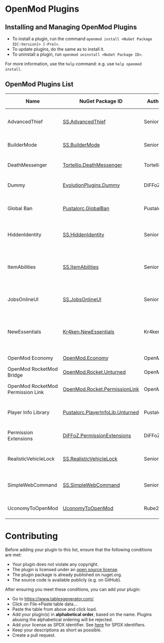 # OpenMod Plugins

## Installing and Managing OpenMod Plugins
- To install a plugin, run the command `openmod install <NuGet Package ID[:Version]> [-Pre]>`.  
- To update plugins, do the same as to install it.
- To uninstall a plugin, run `openmod uninstall <NuGet Package ID>`.

For more information, use the `help` command: e.g. use `help openmod install`.

## OpenMod Plugins List
| Name                              	| NuGet Package ID                                                                                     	| Author    	| Platform 	| Description                                                                                                    	| License      	| Source Code                                                                                       	|
|-----------------------------------	|------------------------------------------------------------------------------------------------------	|-----------	|----------	|----------------------------------------------------------------------------------------------------------------	|--------------	|---------------------------------------------------------------------------------------------------	|
| AdvancedThief                     	| [SS.AdvancedThief](https://www.nuget.org/packages/SS.AdvancedThief/)                                 	| Senior S  	| Unturned 	| This plugin add a command to have a best rol in Roleplays servers!                                             	| EUPL-1.2     	| [GitHub](https://github.com/Senior-S/AdvancedThief-OpenMod)                                       	|
| BuilderMode                       	| [SS.BuilderMode](https://www.nuget.org/packages/SS.BuilderMode/)                                     	| Senior S  	| Unturned 	| A simple/shitty plugin to build with more facility.                                                            	| EUPL-1.2     	| [GitHub](https://github.com/Senior-S/BuilderMode-OpenMod)                                         	|
| DeathMessenger                    	| [Tortellio.DeathMessenger](https://www.nuget.org/packages/Tortellio.DeathMessenger)                  	| Tortellio 	| Unturned 	| Sending death messages based on player death causes.                                                           	| EUPL-1.2     	| [GitHub](https://github.com/Tortellio/DeathMessenger)                                             	|
| Dummy                             	| [EvolutionPlugins.Dummy](https://www.nuget.org/packages/EvolutionPlugins.Dummy/)                     	| DiFFoZ    	| Unturned 	| Creates a dummy to help with debugging a plugins                                                               	| GPL-3.0-only 	| [GitHub](https://github.com/EvolutionPlugins/Dummy)                                               	|
| Global Ban                        	| [Pustalorc.GlobalBan](https://www.nuget.org/packages/Pustalorc.GlobalBan/)                           	| Pustalorc 	| Unturned 	| Keep bans globally between servers. Supports HWID & IP banning.                                                	| EUPL-1.2     	| [GitHub](https://github.com/Pustalorc/GlobalBan/)                                                 	|
| HiddenIdentity                    	| [SS.HiddenIdentity](https://www.nuget.org/packages/ss.hiddenidentity/)                               	| Senior S  	| Unturned 	| Now you can be a good thief, if you have a mask anyone cant see your name!                                     	| EUPL-1.2     	| [GitHub](https://github.com/Senior-S/HiddenIdentity-OpenMod/)                                     	|
| ItemAbilities                     	| [SS.ItemAbilities](https://www.nuget.org/packages/SS.ItemAbilities/)                                 	| Senior S  	| Unturned 	| You can assign effects (Speed/Jump/Gravity Multiplier) to any item like a Katana or a Hat.                     	| EUPL-1.2     	| [GitHub](https://github.com/Senior-S/ItemAbilities-OpenMod)                                       	|
| JobsOnlineUI                      	| [SS.JobsOnlineUI](https://www.nuget.org/packages/ss.jobsonlineui/)                                   	| Senior S  	| Unturned 	| A simple plugin to check the players or jobs online while press a key.                                         	| EUPL-1.2     	| [GitHub](https://github.com/Senior-S/JobsOnlineUI-OpenMod)                                        	|
| NewEssentials                     	| [Kr4ken.NewEssentials](https://www.nuget.org/packages/Kr4ken.NewEssentials)                          	| Kr4ken    	| Unturned 	| The new essential plugin for Unturned. This project aims to be a replacement for uEssentials built on OpenMod. 	| GPL-3.0-only 	| [GitHub](https://github.com/Kr4ken-9/NewEssentials)                                               	|
| OpenMod Economy                   	| [OpenMod.Economy](https://www.nuget.org/packages/OpenMod.Economy)                                    	| OpenMod   	| Unturned 	| An economy provider for OpenMod                                                                                	| EUPL-1.2     	| [GitHub](https://github.com/openmodplugins/OpenMod.Economy)                                       	|
| OpenMod RocketMod Bridge          	| [OpenMod.Rocket.Unturned](https://www.nuget.org/packages/OpenMod.Rocket.Unturned)                    	| OpenMod   	| Unturned 	| Legacy RM4 support for OpenMod                                                                                 	| MIT          	| [GitHub](https://github.com/openmod/OpenMod/tree/master/unturned/rocketmod)                       	|
| OpenMod RocketMod Permission Link 	| [OpenMod.Rocket.PermissionLink](https://www.nuget.org/packages/OpenMod.Rocket.PermissionLink)        	| OpenMod   	| Unturned 	| Makes RM4 use OpenMod Permissions                                                                              	| EUPL-1.2     	| [GitHub](https://github.com/openmod/OpenMod/tree/master/unturned/rocketmod/Rocket.PermissionLink) 	|
| Player Info Library               	| [Pustalorc.PlayerInfoLib.Unturned](https://www.nuget.org/packages/Pustalorc.PlayerInfoLib.Unturned/) 	| Pustalorc 	| Unturned 	| Player Info Library, store information about all your players.                                                 	| EUPL-1.2     	| [GitHub](https://github.com/Pustalorc/PlayerInfoLib/)                                             	|
| Permission Extensions             	| [DiFFoZ.PermissionExtensions](https://www.nuget.org/packages/DiFFoZ.PermissionExtensions/)           	| DiFFoZ    	| Unturned 	| Add support prefix, suffix, and color for OpenMod                                                              	| GPL-3.0-only 	| [GitHub](https://github.com/DiFFoZ/PermissionExtensions)                                          	|
| RealisticVehicleLock              	| [SS.RealisticVehicleLock](https://www.nuget.org/packages/ss.realisticvehiclelock/)                   	| Senior S  	| Unturned 	| A plugin to add more realism to your roleplay server, the name say all!                                        	| EUPL-1.2     	| [GitHub](https://github.com/Senior-S/RealisticVehicleLock)                                        	|
| SimpleWebCommand                  	| [SS.SimpleWebCommand](https://www.nuget.org/packages/SS.SimpleWebCommand/)                           	| Senior S  	| Unturned 	| A simple plugin to send web request to your players and set urls with a interval.                              	| EUPL-1.2     	| [GitHub](https://github.com/Senior-S/SimpleWebCommand-OpenMod)                                    	|
| UconomyToOpenMod                  	| [UconomyToOpenMod](https://www.nuget.org/packages/UconomyToOpenMod)                                  	| Rube200   	| Unturned 	| Support rocketmod plugins to use OpenMod Economy.                                                              	| GPL-3.0-only 	| [GitHub](https://github.com/Rube200/UconomyToOpenMod)                                             	|

# Contributing

Before adding your plugin to this list, ensure that the following conditions are met:
* Your plugin does not violate any copyright.
* The plugin is licensed under an [open source license](https://opensource.org/licenses).
* The plugin package is already published on nuget.org.
* The source code is available publicly (e.g. on GitHub).

After ensuring you meet these conditions, you can add your plugin:
- Go to https://www.tablesgenerator.com/.
- Click on File->Paste table data...
- Paste the table from above and click load.
- Add your plugin(s) in **alphabetical order**, based on the name. Plugins abusing the alphabetical ordering will be rejected.
- Add your license as SPDX identifier. See [here](https://spdx.org/licenses/) for SPDX identifiers.
- Keep your descriptions as short as possible.
- Create a pull request.
